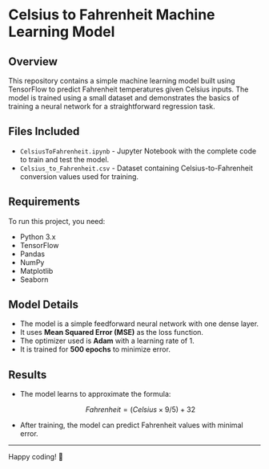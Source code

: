 # Celsius to Fahrenheit Machine Learning Model

## Overview
This repository contains a simple machine learning model built using TensorFlow to predict Fahrenheit temperatures given Celsius inputs. The model is trained using a small dataset and demonstrates the basics of training a neural network for a straightforward regression task.

## Files Included
- `CelsiusToFahrenheit.ipynb` - Jupyter Notebook with the complete code to train and test the model.
- `Celsius_to_Fahrenheit.csv` - Dataset containing Celsius-to-Fahrenheit conversion values used for training.

## Requirements
To run this project, you need:
- Python 3.x
- TensorFlow
- Pandas
- NumPy
- Matplotlib
- Seaborn

## Model Details
- The model is a simple feedforward neural network with one dense layer.
- It uses **Mean Squared Error (MSE)** as the loss function.
- The optimizer used is **Adam** with a learning rate of 1.
- It is trained for **500 epochs** to minimize error.

## Results
- The model learns to approximate the formula:
  
  ```math
  Fahrenheit = (Celsius × 9/5) + 32
  ```
- After training, the model can predict Fahrenheit values with minimal error.
---
Happy coding! 🚀

